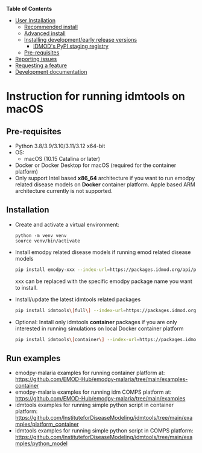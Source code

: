 <!-- START doctoc generated TOC please keep comment here to allow auto update -->
<!-- DON'T EDIT THIS SECTION, INSTEAD RE-RUN doctoc TO UPDATE -->
**Table of Contents**

- [User Installation](#user-installation)
  - [Recommended install](#recommended-install)
  - [Advanced install](#advanced-install)
  - [Installing development/early release versions](#installing-developmentearly-release-versions)
    - [IDMOD's PyPI staging registry](#idmods-pypi-staging-registry)
  - [Pre-requisites](#pre-requisites)
- [Reporting issues](#reporting-issues)
- [Requesting a feature](#requesting-a-feature)
- [Development documentation](#development-documentation)

<!-- END doctoc generated TOC please keep comment here to allow auto update -->
# Instruction for running idmtools on macOS
## Pre-requisites
- Python 3.8/3.9/3.10/3.11/3.12 x64-bit
- OS:
  - macOS (10.15 Catalina or later) 
- Docker or Docker Desktop for macOS (required for the container platform)
- Only support Intel based **x86_64** architecture if you want to run emodpy related disease models on **Docker** container platform. Apple based ARM architecture currently is not supported. 

## Installation
- Create and activate a virtual environment:
    ```
    python -m venv venv
    source venv/bin/activate  
    ```
- Install emodpy related disease models if running emod related disease models 
    ```bash
    pip install emodpy-xxx --index-url=https://packages.idmod.org/api/pypi/pypi-production/simple
    ```
  xxx can be replaced with the specific emodpy package name you want to install.

- Install/update the latest idmtools related packages
    ```bash
    pip install idmtools\[full\] --index-url=https://packages.idmod.org/api/pypi/pypi-production/simple --full-reinstall --no-cache-dir --upgrade
    ```
- Optional: Install only idmtools **container** packages if you are only interested in running simulations on local Docker container platform
    ```bash
    pip install idmtools\[container\] --index-url=https://packages.idmod.org/api/pypi/pypi-production/simple --full-reinstall --no-cache-dir --upgrade
    ```
  
## Run examples
- emodpy-malaria examples for running container platform at: https://github.com/EMOD-Hub/emodpy-malaria/tree/main/examples-container
- emodpy-malaria examples for running idm COMPS platform at: https://github.com/EMOD-Hub/emodpy-malaria/tree/main/examples
- idmtools examples for running simple python script in container platform: https://github.com/InstituteforDiseaseModeling/idmtools/tree/main/examples/platform_container
- idmtools examples for running simple python script in COMPS platform: https://github.com/InstituteforDiseaseModeling/idmtools/tree/main/examples/python_model
